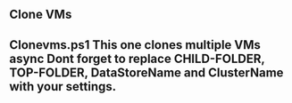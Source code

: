 ## Clone VMs 

Clonevms.ps1
This one clones multiple VMs async
Dont forget to replace CHILD-FOLDER, TOP-FOLDER, DataStoreName and ClusterName with your settings.
---
